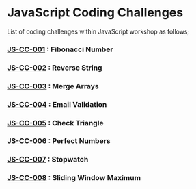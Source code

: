 # JavaScript Coding Challenges

List of coding challenges within JavaScript workshop as follows;

### [JS-CC-001](./cc-001) : Fibonacci Number

### [JS-CC-002](./cc-002) : Reverse String

### [JS-CC-003](./cc-003) : Merge Arrays

### [JS-CC-004](./cc-004) : Email Validation

### [JS-CC-005](./cc-005) : Check Triangle

### [JS-CC-006](./cc-006) : Perfect Numbers

### [JS-CC-007](./cc-007) : Stopwatch

### [JS-CC-008](./cc-008) : Sliding Window Maximum